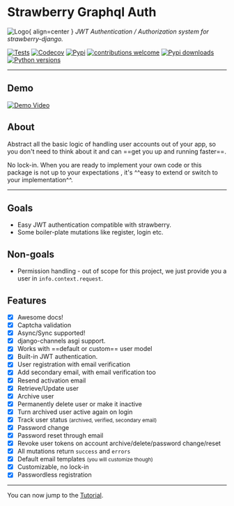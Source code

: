 # Strawberry Graphql Auth
![Logo](./images/logo.png){ align=center }
*JWT Authentication / Authorization system for strawberry-django.*


[![Tests](https://img.shields.io/github/workflow/status/nrbnlulu/strawberry-django-auth/Run%20Tests?label=Tests&style=for-the-badge)](https://github.com/nrbnlulu/strawberry-django-auth/actions/workflows/tests.yml)
[![Codecov](https://img.shields.io/codecov/c/github/nrbnlulu/strawberry-django-auth?style=for-the-badge)](https://app.codecov.io/gh/nrbnlulu/strawberry-django-auth)
[![Pypi](https://img.shields.io/pypi/v/strawberry-django-auth.svg?style=for-the-badge&logo=appveyor)](https://pypi.org/project/strawberry-django-auth/)
[![contributions welcome](https://img.shields.io/badge/contributions-welcome-brightgreen.svg?style=for-the-badge&logo=appveyor)](https://github.com/nrbnlulu/strawberry-django-auth/blob/master/CONTRIBUTING.md)
[![Pypi downloads](https://img.shields.io/pypi/dm/strawberry-django-auth?style=for-the-badge)](https://pypistats.org/packages/strawberry-django-auth)
[![Python versions](https://img.shields.io/pypi/pyversions/strawberry-django-auth?style=social)](https://pypi.org/project/strawberry-django-auth/)

---

## Demo

[![Demo Video](https://github.com/nrbnlulu/strawberry-django-auth/blob/main/demo.gif?raw=true)](https://github.com/nrbnlulu/strawberry-django-auth#demo)

## About


Abstract all the basic logic of handling user accounts out of your app,
so you don't need to think about it and can ==get you up and running faster==.

No lock-in. When you are ready to implement your own code or this package
is not up to your expectations , it's ^^easy to extend or switch to
your implementation^^.

---
## Goals
- Easy JWT authentication compatible with strawberry.
- Some boiler-plate mutations like register, login etc.

## Non-goals
- Permission handling - out of scope for this project, we just provide you a user in `info.context.request`.

## Features

* [x] Awesome docs!
* [x] Captcha validation
* [x] Async/Sync supported!
* [x] django-channels asgi support.
* [x] Works with ==default or custom== user model
* [x] Built-in JWT authentication.
* [x] User registration with email verification
* [x] Add secondary email, with email verification too
* [x] Resend activation email
* [x] Retrieve/Update user
* [x] Archive user
* [x] Permanently delete user or make it inactive
* [x] Turn archived user active again on login
* [x] Track user status <small>(archived, verified, secondary email)</small>
* [x] Password change
* [x] Password reset through email
* [x] Revoke user tokens on account archive/delete/password change/reset
* [x] All mutations return `success` and `errors`
* [x] Default email templates <small>(you will customize though)</small>
* [x] Customizable, no lock-in
* [x] Passwordless registration

---


You can now jump to the [Tutorial](tutorial.md).

